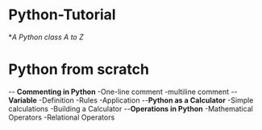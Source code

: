 # Python-Tutorial
**A Python class A to Z*
# Python from scratch
-- **Commenting in Python**
    -One-line comment
    -multiline comment
-- **Variable** 
    -Definition
    -Rules
    -Application
--**Python as a Calculator**
    -Simple calculations
    -Building a Calculator
--**Operations in Python**
    -Mathematical Operators
    -Relational Operators
